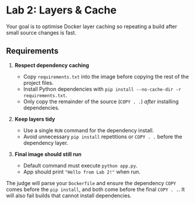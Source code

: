 # Lab 2: Layers & Cache

Your goal is to optimise Docker layer caching so repeating a build after small source changes is fast.

## Requirements

1. **Respect dependency caching**
   - Copy `requirements.txt` into the image before copying the rest of the project files.
   - Install Python dependencies with `pip install --no-cache-dir -r requirements.txt`.
   - Only copy the remainder of the source (`COPY . .`) *after* installing dependencies.

2. **Keep layers tidy**
   - Use a single `RUN` command for the dependency install.
   - Avoid unnecessary `pip install` repetitions or `COPY . .` before the dependency layer.

3. **Final image should still run**
   - Default command must execute `python app.py`.
   - App should print `"Hello from Lab 2!"` when run.

The judge will parse your `Dockerfile` and ensure the dependency `COPY` comes before the `pip install`, and both come before the final `COPY . .`. It will also fail builds that cannot install dependencies.
